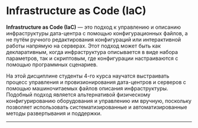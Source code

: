 # Infrastructure as Code (IaC)

**Infrastructure as Code (IaC)** — это подход к управлению и описанию инфраструктуры дата-центра с помощью конфигурационных файлов, а не путём ручного редактирования конфигураций или интерактивной работы напрямую на серверах. Этот подход может быть как декларативным, когда инфраструктура описывается в виде набора параметров, так и скриптовым, где конфигурации настраиваются с помощью программных сценариев.

На этой дисциплине студенты 4-го курса научатся выстраивать процесс управления и провизионирования дата-центров и серверов с помощью машиночитаемых файлов описания инфраструктуры. Подобный подход является альтернативой физическому конфигурированию оборудования и управлению им вручную, поскольку позволяет использовать систематизированные и автоматизированные методы развертывания и поддержки.

---
